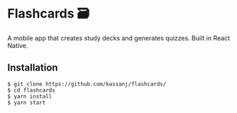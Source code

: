 # Flashcards 🗃️
A mobile app that creates study decks and generates quizzes. Built in React Native.

## Installation

```
$ git clone https://github.com/kassanj/flashcards/
$ cd flashcards
$ yarn install
$ yarn start
```
